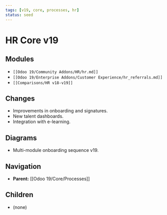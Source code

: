 ```yaml
---
tags: [v19, core, processes, hr]
status: seed
---
```

# HR Core v19

## Modules
- `[[Odoo 19/Community Addons/HR/hr.md]]`
- `[[Odoo 19/Enterprise Addons/Customer Experience/hr_referrals.md]]`
- `[[Comparisons/HR v18-v19]]`

## Changes
- Improvements in onboarding and signatures.
- New talent dashboards.
- Integration with e-learning.

## Diagrams
- Multi-module onboarding sequence v19.






## Navigation
- **Parent:** [[Odoo 19/Core/Processes]]


## Children
- (none)
